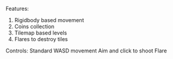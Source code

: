 Features:
1. Rigidbody based movement
2. Coins collection
3. Tilemap based levels
4. Flares to destroy tiles

Controls:
Standard WASD movement
Aim and click to shoot Flare
